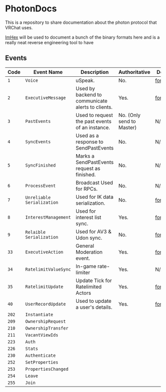 # PhotonDocs

This is a repository to share documentation about the photon protocol that VRChat uses.

[ImHex](https://github.com/WerWolv/ImHex) will be used to document a bunch of the binary formats here and is a really neat reverse engineering tool to have

## Events

| Code  | Event Name                 | Description                                       | Authoritative             | Docs                                                                            |
| ----- | -------------------------- | ------------------------------------------------- | ------------------------- | ------------------------------------------- |
| `1`   | `Voice`                    | uSpeak.                                           | No.                       | [format](Voice/README.md)                   |
| `2`   | `ExecutiveMessage`         | Used by backend to communicate alerts to clients. | Yes.                      | [format](ExecutiveMessage/README.md)        |
| `3`   | `PastEvents`               | Used to request the past events of an instance.   | No. (Only send to Master) | N/A                                         |
| `4`   | `SyncEvents`               | Used as a response to SendPastEvents              | No.                       | N/A                                         |
| `5`   | `SyncFinished`             | Marks a SendPastEvents request as finished.       | No.                       | N/A                                         |
| `6`   | `ProcessEvent`             | Broadcast Used for RPCs.                          | No.                       | N/A                                         |
| `7`   | `Unreliable Serialization` | Used for IK data serialization.                   | No.                       | [format](ReliableSerialization/README.md)   |
| `8`   | `InterestManagement`       | Used for interest list sync.                      | Yes.                      | [format](InterestManagement/README.md)      |
| `9`   | `Relaible Serialization`   | Used for AV3 & Udon sync.                         | No.                       | [format](UnreliableSerialization/README.md) |
| `33`  | `ExecutiveAction`          | General Moderation event.                         | Yes.                      | [format](ExecutiveAction/README.md)         |
| `34`  | `RatelimitValueSync`       | In-game rate-limiter                              | Yes.                      | N/A                                         |
| `35`  | `RatelimitUpdate`          | Update Tick for Ratelimited Actors                | Yes.                      | [format](RatelimitUpdate/README.md)         |
| `40`  | `UserRecordUpdate`         | Used to update a user's details.                  | Yes.                      | [format](UserRecordUpdate/README.md)        |
| `202` | `Instantiate`              |                                                   |                           |                                             |
| `209` | `OwnershipRequest`         |                                                   |                           |                                             |
| `210` | `OwnershipTransfer`        |                                                   |                           |                                             |
| `211` | `VacantViewIds`            |                                                   |                           |                                             |
| `223` | `Auth`                     |                                                   |                           |                                             |
| `226` | `Stats`                    |                                                   |                           |                                             |
| `230` | `Authenticate`             |                                                   |                           |                                             |
| `252` | `SetProperties`            |                                                   |                           |                                             |
| `253` | `PropertiesChanged`        |                                                   |                           |                                             |
| `254` | `Leave`                    |                                                   |                           |                                             |
| `255` | `Join`                     |                                                   |                           |                                             |
